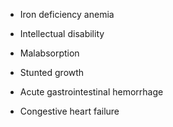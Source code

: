 - Iron deficiency anemia

- Intellectual disability

- Malabsorption

- Stunted growth

- Acute gastrointestinal hemorrhage

- Congestive heart failure